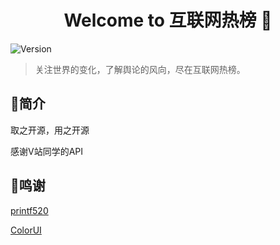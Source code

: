 <h1 align="center">Welcome to 互联网热榜 👋</h1>

<p>
  <img alt="Version" src="https://img.shields.io/badge/version-v 1.0.0-blue.svg?cacheSeconds=2592000" />
</p>

> 关注世界的变化，了解舆论的风向，尽在互联网热榜。

## 🎨简介
 
取之开源，用之开源

感谢V站同学的API

## 🥳鸣谢

[printf520](https://www.printf520.com/hot.html)

[ColorUI](https://github.com/weilanwl/ColorUI)